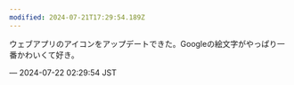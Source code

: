 ```yaml
---
modified: 2024-07-21T17:29:54.189Z
---
```


<p>ウェブアプリのアイコンをアップデートできた。Googleの絵文字がやっぱり一番かわいくて好き。</p>

&mdash; 2024-07-22 02:29:54 JST

<!-- Original URL: https://mastodon.social/@sakuramochi0/112825663106921650-->
